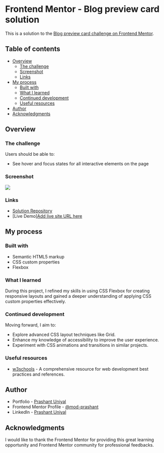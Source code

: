 # Frontend Mentor - Blog preview card solution

This is a solution to the [Blog preview card challenge on Frontend Mentor](https://www.frontendmentor.io/challenges/blog-preview-card-ckPaj01IcS). 
## Table of contents

- [Overview](#overview)
  - [The challenge](#the-challenge)
  - [Screenshot](#screenshot)
  - [Links](#links)
- [My process](#my-process)
  - [Built with](#built-with)
  - [What I learned](#what-i-learned)
  - [Continued development](#continued-development)
  - [Useful resources](#useful-resources)
- [Author](#author)
- [Acknowledgments](#acknowledgments)

## Overview

### The challenge

Users should be able to:

- See hover and focus states for all interactive elements on the page

### Screenshot

![](./screenshot.jpg)

### Links

- [Solution Repository](https://github.com/mod-prashant/Blog-preview-card)
- [Live Demo][Add live site URL here](https://blog-preview-card-fawn-beta.vercel.app/)

## My process

### Built with

- Semantic HTML5 markup
- CSS custom properties
- Flexbox

### What I learned

During this project, I refined my skills in using CSS Flexbox for creating responsive layouts and gained a deeper understanding of applying CSS custom properties effectively.

### Continued development

Moving forward, I aim to:
- Explore advanced CSS layout techniques like Grid.
- Enhance my knowledge of accessibility to improve the user experience.
- Experiment with CSS animations and transitions in similar projects.

### Useful resources

- [w3schools](https://www.w3schools.com/) - A comprehensive resource for web development best practices and references.

## Author

- Portfolio - [Prashant Uniyal](https://resume8305.wordpress.com/)
- Frontend Mentor Profile - [@mod-prashant](https://www.frontendmentor.io/profile/mod-prashant)
- LinkedIn - [Prashant Uniyal](https://linkedin.com/in/prashant-uniyal-9ab235273/)

## Acknowledgments

I would like to thank the Frontend Mentor for providing this great learning opportunity and Frontend Mentor community for professional feedbacks.